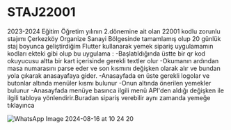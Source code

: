 # STAJ22001


2023-2024 Eğitim Öğretim yılının 2.dönemine ait olan 22001 kodlu zorunlu stajımı Çerkezköy Organize Sanayi Bölgesinde tamamlamış olup 20 günlük staj boyunca geliştirdiğim Flutter kullanarak yemek sipariş uygulamamın kodları ekteki gibi olup bu uygulama :
-Başlatıldığında üstte bir qr kod okuyucusu altta bir kart içerisinde gerekli textler olur 
-Okumanın ardından masa numarasını parse eder ve son kısmını değişken olarak alır ve bundan yola çıkarak anasayafaya gider.
-Anasayfada en üste gerekli logolar ve butonlar altında menüler kısmı bulunur
-Onun altında önerilen yemekler bulunur
-Anasayfada menüye basınca ilgili menü API'den aldığı değişken ile ilgili tabloya yönlendirir.Buradan sipariş verebilir aynı zamanda yemeğe tıklayınca 

![WhatsApp Image 2024-08-16 at 10 24 20](https://github.com/user-attachments/assets/d1c213b8-b898-4eb0-ad13-ab4114cce81e)

